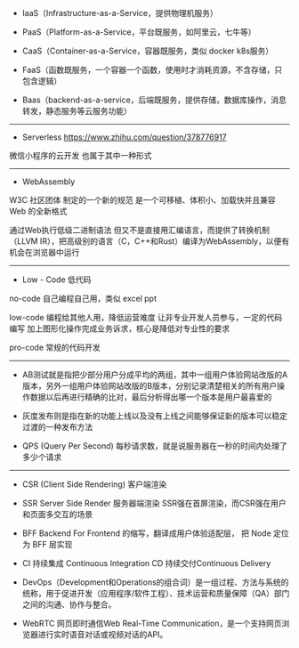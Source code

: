 - IaaS（Infrastructure-as-a-Service，提供物理机服务）

- PaaS（Platform-as-a-Service，平台既服务，如阿里云，七牛等）

- CaaS（Container-as-a-Service，容器既服务，类似 docker k8s服务）

- FaaS（函数既服务，一个容器一个函数，使用时才消耗资源，不含存储，只包含逻辑）

- Baas（backend-as-a-service，后端既服务，提供存储，数据库操作，消息转发，静态服务等云服务功能）


---


- Serverless  https://www.zhihu.com/question/378776917

微信小程序的云开发  也属于其中一种形式

---

- WebAssembly 

W3C 社区团体 制定的一个新的规范  是一个可移植、体积小、加载快并且兼容 Web 的全新格式

通过Web执行低级二进制语法 但又不是直接用汇编语言，而提供了转换机制（LLVM IR），把高级别的语言（C，C++和Rust）编译为WebAssembly，以便有机会在浏览器中运行

---

- Low - Code  低代码

no-code 自己编程自己用，类似 excel ppt

low-code 编程给其他人用，降低运营难度 让非专业开发人员参与，一定的代码编写 加上图形化操作完成业务诉求，核心是降低对专业性的要求

pro-code  常规的代码开发

---

- AB测试就是指把少部分用户分成平均的两组，其中一组用户体验网站改版的A版本，另外一组用户体验网站改版的B版本，分别记录清楚相关的所有用户操作数据以后再进行精确的比对，最后分析得出哪一个版本是用户最喜爱的

- 灰度发布则是指在新的功能上线以及没有上线之间能够保证新的版本可以稳定过渡的一种发布方法

- QPS (Query Per Second) 每秒请求数，就是说服务器在一秒的时间内处理了多少个请求

---

- CSR (Client Side Rendering) 客户端渲染

- SSR Server Side Render 服务器端渲染 SSR强在首屏渲染，而CSR强在用户和页面多交互的场景

- BFF Backend For Frontend 的缩写，翻译成用户体验适配层， 把 Node 定位为 BFF 层实现

- CI 持续集成 Continuous Integration CD 持续交付Continuous Delivery

- DevOps（Development和Operations的组合词）是一组过程、方法与系统的统称，用于促进开发（应用程序/软件工程）、技术运营和质量保障（QA）部门之间的沟通、协作与整合。

- WebRTC 网页即时通信Web Real-Time Communication，是一个支持网页浏览器进行实时语音对话或视频对话的API。